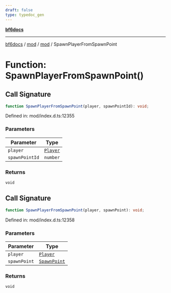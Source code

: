 ```yaml
---
draft: false
type: typedoc_gen
---
```


[**bf6docs**](../../../_index.md)

***

[bf6docs](../../../_index.md) / [mod](../../_index.md) / [mod](../_index.md) / SpawnPlayerFromSpawnPoint

# Function: SpawnPlayerFromSpawnPoint()

## Call Signature

```ts
function SpawnPlayerFromSpawnPoint(player, spawnPointId): void;
```

Defined in: mod/index.d.ts:12355

### Parameters

| Parameter | Type |
| ------ | ------ |
| `player` | [`Player`](../Player/_index.md) |
| `spawnPointId` | `number` |

### Returns

`void`

## Call Signature

```ts
function SpawnPlayerFromSpawnPoint(player, spawnPoint): void;
```

Defined in: mod/index.d.ts:12358

### Parameters

| Parameter | Type |
| ------ | ------ |
| `player` | [`Player`](../Player/_index.md) |
| `spawnPoint` | [`SpawnPoint`](../SpawnPoint/_index.md) |

### Returns

`void`

